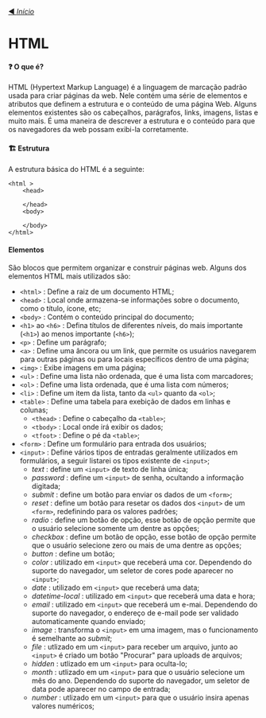 [◀️ *Início*](https://github.com/LeiteEduardo/Estudos)
# HTML

#### ❓ O que é?
HTML (Hypertext Markup Language) é a linguagem de marcação padrão usada para criar páginas da web. Nele contém uma série de elementos e atributos que definem a estrutura e o conteúdo de uma página Web. Alguns elementos existentes são os cabeçalhos, parágrafos, links, imagens, listas e muito mais. É uma maneira de descrever a estrutura e o conteúdo para que os navegadores da web possam exibi-la corretamente.

#### 🏗️ Estrutura
A estrutura básica do HTML é a seguinte: 
```
<html >
    <head>

    </head>
    <body>
    
    </body>
</html>
```

#### Elementos
São blocos que permitem organizar e construir páginas web. Alguns dos elementos HTML mais utilizados são:

- ``` <html> ``` : Define a raiz de um documento HTML;
- ``` <head> ``` : Local onde armazena-se informações sobre o documento, como o título, ícone, etc;
- ``` <body> ``` : Contém o conteúdo principal do documento;
- ``` <h1> ``` ao ``` <h6> ``` : Defina títulos de diferentes níveis, do mais importante (```<h1>```) ao menos importante (```<h6>```);
- ``` <p> ``` : Define um parágrafo;
- ``` <a> ``` : Define uma âncora ou um link, que permite os usuários navegarem para outras páginas ou para locais específicos dentro de uma página;
- ``` <img> ``` : Exibe imagens em uma página;
- ``` <ul> ``` : Define uma lista não ordenada, que é uma lista com marcadores;
- ``` <ol> ``` : Define uma lista ordenada, que é uma lista com números;
- ``` <li> ``` : Define um item da lista, tanto da ``` <ul> ``` quanto da ``` <ol> ```;
- ``` <table> ``` : Define uma tabela para exebição de dados em linhas e colunas;
  - ``` <thead> ``` : Define o cabeçalho da ``` <table> ```;
  - ``` <tbody> ``` : Local onde irá exibir os dados;
  - ``` <tfoot> ``` : Define o pé da ``` <table> ```;
- ``` <form> ``` : Define um formulário para entrada dos usuários;
- ``` <input> ``` : Define vários tipos de entradas geralmente utilizados em formulários, a seguir listarei os tipos existente de ``` <input> ```;
  - *text* : define um ``` <input> ``` de texto de linha única;
  - *password* : define um ``` <input> ``` de senha, ocultando a informação digitada;
  - *submit* :  define um botão para enviar os dados de um ``` <form> ```;
  - *reset* :  define um botão para resetar os dados dos ``` <input> ``` de um ``` <form> ```, redefinindo para os valores padrões;
  - *radio* : define um botão de opção, esse botão de opção permite que o usuário selecione somente um dentre as opções;
  - *checkbox* : define um botão de opção, esse botão de opção permite que o usuário selecione zero ou mais de uma dentre as opções;
  - *button* : define um botão;
  - *color* : utilizado em ``` <input> ``` que receberá uma cor. Dependendo do suporte do navegador, um seletor de cores pode aparecer no ``` <input> ```;
  - *date* : utilizado em ``` <input> ``` que receberá uma data;
  - *datetime-local* : utilizado em ``` <input> ``` que receberá uma data e hora;
  - *email* : utilizado em ``` <input> ``` que receberá um e-mai. Dependendo do suporte do navegador, o endereço de e-mail pode ser validado automaticamente quando enviado;
  - *image* : transforma o ``` <input> ``` em uma imagem, mas o funcionamento é semelhante ao *submit*;
  - *file* : utlizado em um ``` <input> ``` para receber um arquivo, junto ao ``` <input> ``` é criado um botão "Procurar" para uploads de arquivos;
  - *hidden* : utlizado em um ``` <input> ``` para oculta-lo;
  - *month* : utlizado em um ``` <input> ``` para que o usuário selecione um mês do ano. Dependendo do suporte do navegador, um seletor de data pode aparecer no campo de entrada;
  - *number* : utlizado em um ``` <input> ``` para que o usuário insira apenas valores numéricos;